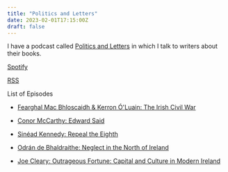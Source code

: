 ```yaml
---
title: "Politics and Letters"
date: 2023-02-01T17:15:00Z
draft: false
---
```

I have a podcast called [Politics and Letters](https://anchor.fm/politics-and-letters) in which I talk to writers about their books.

[Spotify](https://open.spotify.com/show/0MPewR040lo5aj7lbiwYbB)

[RSS](https://anchor.fm/s/d8ab6390/podcast/rss)

List of Episodes

* [Fearghal Mac Bhloscaidh & Kerron Ó'Luain: The Irish Civil War](https://podcasters.spotify.com/pod/show/politics-and-letters/episodes/Fearghal-Mac-Bhloscaidh--Kerron-Luain-The-Irish-Civil-War-e1t1mhm)

* [Conor McCarthy: Edward Said](https://podcasters.spotify.com/pod/show/politics-and-letters/episodes/Conor-McCarthy-Edward-Said-e20d7rl)

* [Sinéad Kennedy: Repeal the Eighth](https://spotifyanchor-web.app.link/e/lLQG1DT1lAb)

* [Odrán de Bhaldraithe: Neglect in the North of Ireland](https://spotifyanchor-web.app.link/e/YIUM5FnVQBb)

* [Joe Cleary: Outrageous Fortune: Capital and Culture in Modern Ireland](https://spotifyanchor-web.app.link/e/r2i18EnVQBb)